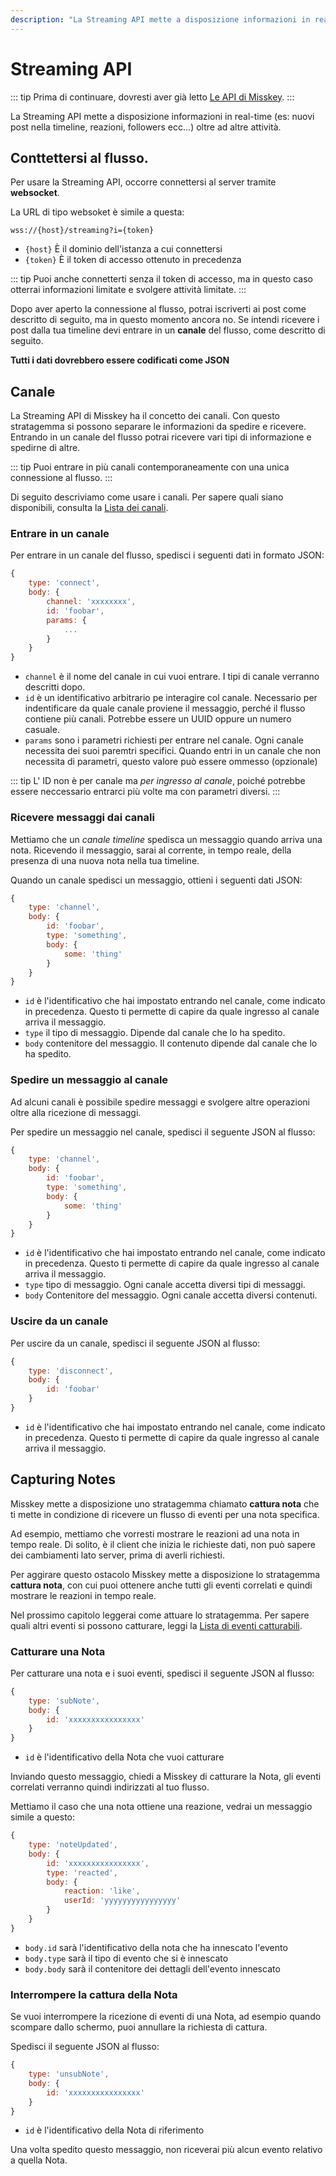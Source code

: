 ```yaml
---
description: "La Streaming API mette a disposizione informazioni in real-time (es: nuovi post nella timeline, reazioni, followers ecc...) oltre ad altre attività."
---
```


# Streaming API

::: tip
Prima di continuare, dovresti aver già letto [Le API di Misskey](../index.md).
:::

La Streaming API mette a disposizione informazioni in real-time (es: nuovi post nella timeline, reazioni, followers ecc...) oltre ad altre attività.

## Conttettersi al flusso.

Per usare la Streaming API, occorre connettersi al server tramite **websocket**.

La URL di tipo websoket è simile a questa:

```:no-line-numbers
wss://{host}/streaming?i={token}
```

- `{host}` È il dominio dell'istanza a cui connettersi
- `{token}` È il token di accesso ottenuto in precedenza

::: tip
Puoi anche connetterti senza il token di accesso, ma in questo caso otterrai informazioni limitate e svolgere attività limitate.
:::

Dopo aver aperto la connessione al flusso, potrai iscriverti ai post come descritto di seguito, ma in questo momento ancora no. Se intendi ricevere i post dalla tua timeline devi entrare in un **canale** del flusso, come descritto di seguito.

**Tutti i dati dovrebbero essere codificati come JSON**

## Canale

La Streaming API di Misskey ha il concetto dei canali. Con questo stratagemma si possono separare le informazioni da spedire e ricevere.
Entrando in un canale del flusso potrai ricevere vari tipi di informazione e spedirne di altre.

::: tip
Puoi entrare in più canali contemporaneamente con una unica connessione al flusso.
:::

Di seguito descriviamo come usare i canali. Per sapere quali siano disponibili, consulta la [Lista dei canali](./channel/index.md).

### Entrare in un canale

Per entrare in un canale del flusso, spedisci i seguenti dati in formato JSON:

```js
{
	type: 'connect',
	body: {
		channel: 'xxxxxxxx',
		id: 'foobar',
		params: {
			...
		}
	}
}
```

- `channel` è il nome del canale in cui vuoi entrare. I tipi di canale verranno descritti dopo.
- `id` è un identificativo arbitrario pe interagire col canale. Necessario per indentificare da quale canale proviene il messaggio, perché il flusso contiene più canali. Potrebbe essere un UUID oppure un numero casuale.
- `params` sono i parametri richiesti per entrare nel canale. Ogni canale necessita dei suoi paremtri specifici. Quando entri in un canale che non necessita di parametri, questo valore può essere ommesso (opzionale)

::: tip
L' ID non è per canale ma _per ingresso al canale_, poiché potrebbe essere neccessario entrarci più volte ma con parametri diversi.
:::

### Ricevere messaggi dai canali

Mettiamo che un _canale timeline_ spedisca un messaggio quando arriva una nota.
Ricevendo il messaggio, sarai al corrente, in tempo reale, della presenza di una nuova nota nella tua timeline.

Quando un canale spedisci un messaggio, ottieni i seguenti dati JSON:

```js
{
	type: 'channel',
	body: {
		id: 'foobar',
		type: 'something',
		body: {
			some: 'thing'
		}
	}
}
```

- `id` è l'identificativo che hai impostato entrando nel canale, come indicato in precedenza. Questo ti permette di capire da quale ingresso al canale arriva il messaggio.
- `type` il tipo di messaggio. Dipende dal canale che lo ha spedito.
- `body` contenitore del messaggio. Il contenuto dipende dal canale che lo ha spedito.

### Spedire un messaggio al canale

Ad alcuni canali è possibile spedire messaggi e svolgere altre operazioni oltre alla ricezione di messaggi.

Per spedire un messaggio nel canale, spedisci il seguente JSON al flusso:

```js
{
	type: 'channel',
	body: {
		id: 'foobar',
		type: 'something',
		body: {
			some: 'thing'
		}
	}
}
```

- `id` è l'identificativo che hai impostato entrando nel canale, come indicato in precedenza. Questo ti permette di capire da quale ingresso al canale arriva il messaggio.
- `type` tipo di messaggio. Ogni canale accetta diversi tipi di messaggi.
- `body` Contenitore del messaggio. Ogni canale accetta diversi contenuti.

### Uscire da un canale

Per uscire da un canale, spedisci il seguente JSON al flusso:

```js
{
	type: 'disconnect',
	body: {
		id: 'foobar'
	}
}
```

- `id` è l'identificativo che hai impostato entrando nel canale, come indicato in precedenza. Questo ti permette di capire da quale ingresso al canale arriva il messaggio.

## Capturing Notes

Misskey mette a disposizione uno stratagemma chiamato **cattura nota** che ti mette in condizione di ricevere un flusso di eventi per una nota specifica.

Ad esempio, mettiamo che vorresti mostrare le reazioni ad una nota in tempo reale. Di solito, è il client che inizia le richieste dati, non può sapere dei cambiamenti lato server, prima di averli richiesti.

Per aggirare questo ostacolo Misskey mette a disposizione lo stratagemma **cattura nota**, con cui puoi ottenere anche tutti gli eventi correlati e quindi mostrare le reazioni in tempo reale.

Nel prossimo capitolo leggerai come attuare lo stratagemma. Per sapere quali altri eventi si possono catturare, leggi la [Lista di eventi catturabili](./note-capture-events.md).

### Catturare una Nota

Per catturare una nota e i suoi eventi, spedisci il seguente JSON al flusso:

```js
{
	type: 'subNote',
	body: {
		id: 'xxxxxxxxxxxxxxxx'
	}
}
```

- `id` è l'identificativo della Nota che vuoi catturare

Inviando questo messaggio, chiedi a Misskey di catturare la Nota, gli eventi correlati verranno quindi indirizzati al tuo flusso.

Mettiamo il caso che una nota ottiene una reazione, vedrai un messaggio simile a questo:

```js
{
	type: 'noteUpdated',
	body: {
		id: 'xxxxxxxxxxxxxxxx',
		type: 'reacted',
		body: {
			reaction: 'like',
			userId: 'yyyyyyyyyyyyyyyy'
		}
	}
}
```

- `body.id` sarà l'identificativo della nota che ha innescato l'evento
- `body.type` sarà il tipo di evento che si è innescato
- `body.body` sarà il contenitore dei dettagli dell'evento innescato

### Interrompere la cattura della Nota

Se vuoi interrompere la ricezione di eventi di una Nota, ad esempio quando scompare dallo schermo, puoi annullare la richiesta di cattura.

Spedisci il seguente JSON al flusso:

```js
{
	type: 'unsubNote',
	body: {
		id: 'xxxxxxxxxxxxxxxx'
	}
}
```

- `id` è l'identificativo della Nota di riferimento

Una volta spedito questo messaggio, non riceverai più alcun evento relativo a quella Nota.
